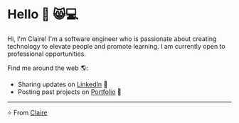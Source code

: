 <!--
**jw20191n/jw20191n** is a ✨ _special_ ✨ repository because its `README.md` (this file) appears on your GitHub profile.

Here are some ideas to get you started:

- 🔭 I’m currently working on ...
- 🌱 I’m currently learning ...
- 👯 I’m looking to collaborate on ...
- 🤔 I’m looking for help with ...
- 💬 Ask me about ...
- 📫 How to reach me: ...
- 😄 Pronouns: ...
- ⚡ Fun fact: ...
-->


# Hello 👋 :smile_cat:💻

Hi, I'm Claire! I'm a software engineer who is passionate about creating technology to elevate people and promote learning. 
I am currently open to professional opportunities.  

Find me around the web 🌎:
- Sharing updates on <a href="https://www.linkedin.com/in/claire-jiayi-wang/">LinkedIn</a> 💼
- Posting past projects on <a href="http://jiayiwang.co">Portfolio</a> :open_file_folder:

---
⭐️ From [Claire](https://github.com/jw20191n)
